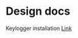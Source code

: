 # Design docs
Keylogger installation
[Link](https://docs.google.com/document/d/1Npxpuy_mdj0EDoy_3e1YcDXnKsb9Kj-JdV1jl2JlkSA/edit?usp=sharing)
